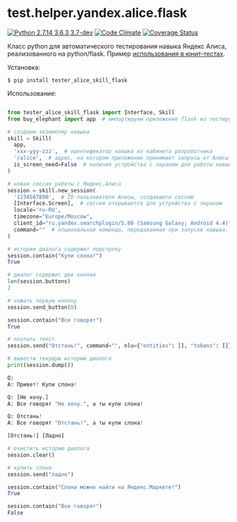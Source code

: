 # test.helper.yandex.alice.flask

[![Python 2.7.14 3.6.3 3.7-dev](https://img.shields.io/travis/vb64/test.helper.yandex.alice.flask.svg?label=Python%202.7%203.6%203.7&style=plastic)](https://travis-ci.org/vb64/test.helper.yandex.alice.flask)
[![Code Climate](https://img.shields.io/codeclimate/maintainability-percentage/vb64/test.helper.yandex.alice.flask.svg?label=Code%20Climate&style=plastic)](https://codeclimate.com/github/vb64/test.helper.yandex.alice.flask)
[![Coverage Status](https://coveralls.io/repos/github/vb64/test.helper.yandex.alice.flask/badge.svg?branch=master)](https://coveralls.io/github/vb64/test.helper.yandex.alice.flask?branch=master)

Класс python для автоматического тестирования навыка Яндекс Алиса, реализованного на python/flask.
Пример [использования в юнит-тестах](https://github.com/vb64/test.helper.yandex.alice.flask/blob/master/tests/test_buy_elephant.py).

Установка:
```
$ pip install tester_alice_skill_flask
```

Использование:
```python

from tester_alice_skill_flask import Interface, Skill
from buy_elephant import app  # импортируем приложение flask из тестируемой программы

# создаем экземпляр навыка
skill = Skill(
  app,
  'xxx-yyy-zzz',  # идентификатор навыка из кабинета разработчика
  '/alice',  # адрес, на котором приложение принимает запросы от Алисы
  is_screen_need=False  # наличия устройства с экраном для работы навыка не требуется
)

# новая сессия работы с Яндекс.Алиса
session = skill.new_session(
  '1234567890',  # ID пользователя Алисы, создавшего сессию
  [Interface.Screen],  # сессия открывается для устройства с экраном
  locale='ru-RU',
  timezone="Europe/Moscow",
  client_id="ru.yandex.searchplugin/5.80 (Samsung Galaxy; Android 4.4)",
  command=""  # опциональная команда, передаваемая при запуске навыка. например, 'помощь'
)

# история диалога содержит подстроку
session.contain("Купи слона!")
True

# диалог содержит две кнопки
len(session.buttons)
2

# нажать первую кнопку
session.send_button(0)

session.contain("Все говорят")
True

# послать текст
session.send("Отстань!", command="", nlu={"entities": [], "tokens": []})

# вывести текущую историю диалога
print(session.dump())

Q:
A: Привет! Купи слона!

Q: [Не хочу.]
A: Все говорят "Не хочу.", а ты купи слона!

Q: Отстань!
A: Все говорят "Отстань!", а ты купи слона!

[Отстань!] [Ладно]

# очистить историю диалога
session.clear()

# купить слона
session.send("ладно")

session.contain("Слона можно найти на Яндекс.Маркете!")
True

session.contain("Все говорят")
False

```
